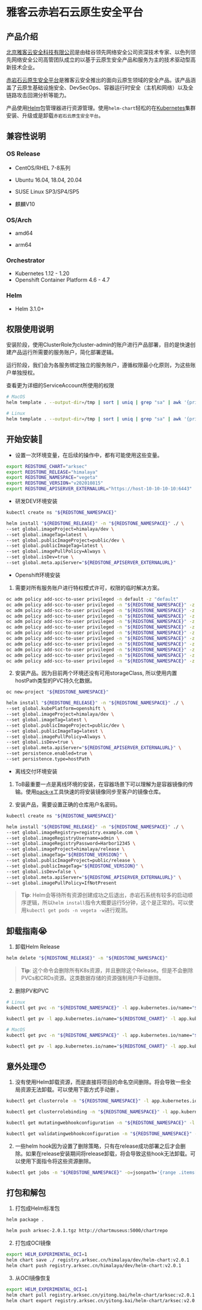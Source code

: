 # 雅客云赤岩石云原生安全平台

## 产品介绍

[北京雅客云安全科技有限公司](https://www.arksec.cn/)是由硅谷领先网络安全公司资深技术专家、以色列领先网络安全公司高管团队成立的以基于云原生安全产品和服务为主的技术驱动型高新技术企业。

[赤岩石云原生安全平台](https://www.arksec.cn)是雅客云安全推出的面向云原生领域的安全产品。该产品涵盖了云原生基础设施安全、DevSecOps、容器运行时安全（主机和网络）以及全链路攻击回溯分析等能力。

产品使用[Helm](https://helm.sh)包管理器进行资源管理。使用`helm-chart`轻松的在[Kubernetes](http://kubernetes.io)集群安装、升级或是卸载`赤岩石云原生安全平台`。

## 兼容性说明

### OS Release

- CentOS/RHEL 7-8系列

- Ubuntu 16.04, 18.04, 20.04

- SUSE Linux SP3/SP4/SP5

- 麒麟V10

### OS/Arch

- amd64

- arm64

### Orchestrator

- Kubernetes 1.12 - 1.20
- Openshift Container Platform 4.6 - 4.7

### Helm

- Helm 3.1.0+

## 权限使用说明

安装阶段，使用ClusterRole为cluster-admin的账户进行产品部署，目的是快速创建产品运行所需要的服务账户，简化部署逻辑。

运行阶段，我们会为各服务绑定独立的服务账户，遵循权限最小化原则，为这些账户单独授权。

查看更为详细的ServiceAccount所使用的权限

```bash
# MacOS
helm template . --output-dir=/tmp | sort | uniq | grep "sa" | awk '{print $2}'  | xargs -n1 -I L cat "L"

# Linux
helm template . --output-dir=/tmp | sort | uniq | grep "sa" | awk '{print $2}'  | xargs -i cat {}
```

## 开始安装🚀

* 设置一次环境变量，在后续的操作中，都有可能使用这些变量。

```bash
export REDSTONE_CHART="arksec"
export REDSTONE_RELEASE="himalaya"
export REDSTONE_NAMESPACE="vegeta"
export REDSTONE_VERSION="v202010815"
export REDSTONE_APISERVER_EXTERNALURL="https://host-10-10-10-10:6443"
```

* 研发DEV环境安装

```bash
kubectl create ns "${REDSTONE_NAMESPACE}"

helm install "${REDSTONE_RELEASE}" -n "${REDSTONE_NAMESPACE}" ./ \
--set global.imageProject=himalaya/dev \
--set global.imageTag=latest \
--set global.publicImageProject=public/dev \
--set global.publicImageTag=latest \
--set global.imagePullPolicy=Always \
--set global.isDev=true \
--set global.meta.apiServer="${REDSTONE_APISERVER_EXTERNALURL}"
```

* Openshift环境安装

1. 需要对所有服务账户进行特权模式许可，权限的临时解决方案。

```bash
oc adm policy add-scc-to-user privileged -n default -z "default"
oc adm policy add-scc-to-user privileged -n "${REDSTONE_NAMESPACE}" -z "default"
oc adm policy add-scc-to-user privileged -n "${REDSTONE_NAMESPACE}" -z "${REDSTONE_RELEASE}-${REDSTONE_CHART}-cluster-base"
oc adm policy add-scc-to-user privileged -n "${REDSTONE_NAMESPACE}" -z "${REDSTONE_RELEASE}-${REDSTONE_CHART}-cluster-backend"
oc adm policy add-scc-to-user privileged -n "${REDSTONE_NAMESPACE}" -z "${REDSTONE_RELEASE}-${REDSTONE_CHART}-cluster-webhook"
oc adm policy add-scc-to-user privileged -n "${REDSTONE_NAMESPACE}" -z "${REDSTONE_RELEASE}-${REDSTONE_CHART}-cluster-webhook-patch"
oc adm policy add-scc-to-user privileged -n "${REDSTONE_NAMESPACE}" -z "${REDSTONE_RELEASE}-${REDSTONE_CHART}-cluster-network-controller"
oc adm policy add-scc-to-user privileged -n "${REDSTONE_NAMESPACE}" -z "${REDSTONE_RELEASE}-${REDSTONE_CHART}-cluster-network-manager"
oc adm policy add-scc-to-user privileged -n "${REDSTONE_NAMESPACE}" -z "${REDSTONE_RELEASE}-${REDSTONE_CHART}-cluster-ruleengine-controller"
oc adm policy add-scc-to-user privileged -n "${REDSTONE_NAMESPACE}" -z "${REDSTONE_RELEASE}-${REDSTONE_CHART}-cluster-task-creator"
oc adm policy add-scc-to-user privileged -n "${REDSTONE_NAMESPACE}" -z "${REDSTONE_RELEASE}-${REDSTONE_CHART}-cluster-task-master"
oc adm policy add-scc-to-user privileged -n "${REDSTONE_NAMESPACE}" -z "${REDSTONE_RELEASE}-${REDSTONE_CHART}-cluster-task-creator-alice"
```

2. 安装产品。因为目前两个环境还没有可用storageClass, 所以使用内置hostPath类型的PVC持久化数据。

```bash
oc new-project "${REDSTONE_NAMESPACE}"

helm install "${REDSTONE_RELEASE}" -n "${REDSTONE_NAMESPACE}" ./ \
--set global.kubePlatform=openshift \
--set global.imageProject=himalaya/dev \
--set global.imageTag=latest \
--set global.publicImageProject=public/dev \
--set global.publicImageTag=latest \
--set global.imagePullPolicy=Always \
--set global.isDev=true \
--set global.meta.apiServer="${REDSTONE_APISERVER_EXTERNALURL}" \
--set persistence.enabled=true \
--set persistence.type=hostPath
```

* 离线交付环境安装

1. ToB最重要一点是离线环境的安装，在容器场景下可以理解为是容器镜像的传输。使用[pack-x](https://gitlab.arksec.cn/az/pack-x)工具快速的将安装镜像同步至客户的镜像仓库。

2. 安装产品，需要设置正确的仓库用户名密码。

```bash
kubectl create ns "${REDSTONE_NAMESPACE}"

helm install "${REDSTONE_RELEASE}" -n "${REDSTONE_NAMESPACE}" ./ \
--set global.imageRegistry=registry.example.com \
--set global.imageRegistryUsername=admin \
--set global.imageRegistryPassword=Harbor12345 \
--set global.imageProject=himalaya/release \
--set global.imageTag="${REDSTONE_VERSION}" \
--set global.publicImageProject=public/release \
--set global.publicImageTag="${REDSTONE_VERSION}" \
--set global.isDev=false \
--set global.meta.apiServer="${REDSTONE_APISERVER_EXTERNALURL}" \
--set global.imagePullPolicy=IfNotPresent
```

> **Tip**: Helm会等待所有资源创建成功之后退出，赤岩石系统有较多的启动顺序逻辑，所以`helm install`指令大概要运行5分钟，这个是正常的。可以使用`kubectl get pods -n vegeta -w`进行观测。


## 卸载指南😭

1. 卸载Helm Release

```bash
helm delete "${REDSTONE_RELEASE}" -n "${REDSTONE_NAMESPACE}"
```

> **Tip**: 这个命令会删除所有K8s资源，并且删除这个Release。但是不会删除PVCs和CRDs资源。这类数据存储的资源强制用户手动删除。

2. 删除PV和PVC

```bash
# Linux
kubectl get pvc -n "${REDSTONE_NAMESPACE}" -l app.kubernetes.io/name="${REDSTONE_CHART}" -l app.kubernetes.io/instance="${REDSTONE_RELEASE}" -o=jsonpath='{range .items[*]}{.metadata.name}{"\n"}{end}' | xargs -i kubectl delete pvc {} -n "${REDSTONE_NAMESPACE}"

kubectl get pv -l app.kubernetes.io/name="${REDSTONE_CHART}" -l app.kubernetes.io/instance="${REDSTONE_RELEASE}" -o=jsonpath='{range .items[*]}{.metadata.name}{"\n"}{end}' | xargs -i kubectl delete pv {}

# MacOS
kubectl get pvc -n "${REDSTONE_NAMESPACE}" -l app.kubernetes.io/name="${REDSTONE_CHART}" -l app.kubernetes.io/instance="${REDSTONE_RELEASE}" -o=jsonpath='{range .items[*]}{.metadata.name}{"\n"}{end}' | xargs -n1 -I L kubectl delete pvc  -n "${REDSTONE_NAMESPACE}" "L"

kubectl get pv -l app.kubernetes.io/name="${REDSTONE_CHART}" -l app.kubernetes.io/instance="${REDSTONE_RELEASE}" -o=jsonpath='{range .items[*]}{.metadata.name}{"\n"}{end}' | xargs -n1 -I L kubectl delete pv "L"
```


## 意外处理😯

1. 没有使用Helm卸载资源，而是直接将项目的命名空间删除。将会导致一些全局资源无法卸载。可以使用下面方式手动删 。

```bash
kubectl get clusterrole -n "${REDSTONE_NAMESPACE}" -l app.kubernetes.io/name="${REDSTONE_CHART}" -l app.kubernetes.io/instance="${REDSTONE_RELEASE}" -o=jsonpath='{range .items[*]}{.metadata.name}{"\n"}{end}' | xargs -i kubectl delete clusterrole {} -n "${REDSTONE_NAMESPACE}"

kubectl get clusterrolebinding -n "${REDSTONE_NAMESPACE}" -l app.kubernetes.io/name="${REDSTONE_CHART}" -l app.kubernetes.io/instance="${REDSTONE_RELEASE}" -o=jsonpath='{range .items[*]}{.metadata.name}{"\n"}{end}' | xargs -i kubectl delete clusterrolebinding {} -n "${REDSTONE_NAMESPACE}"

kubectl get mutatingwebhookconfiguration -n "${REDSTONE_NAMESPACE}" -l app.kubernetes.io/name="${REDSTONE_CHART}" -l app.kubernetes.io/instance="${REDSTONE_RELEASE}" -o=jsonpath='{range .items[*]}{.metadata.name}{"\n"}{end}' | xargs -i kubectl delete mutatingwebhookconfiguration {} -n "${REDSTONE_NAMESPACE}"

kubectl get validatingwebhookconfiguration -n "${REDSTONE_NAMESPACE}" -l app.kubernetes.io/name="${REDSTONE_CHART}" -l app.kubernetes.io/instance="${REDSTONE_RELEASE}" -o=jsonpath='{range .items[*]}{.metadata.name}{"\n"}{end}' | xargs -i kubectl delete validatingwebhookconfiguration {} -n "${REDSTONE_NAMESPACE}"
```

2. 一些helm hook因为设置了删除策略，只有在release成功部署之后才会删除。如果在release安装期间将release卸载，将会导致这些hook无法卸载。可以使用下面指令将这些资源删除。

```bash
kubectl get jobs -n "${REDSTONE_NAMESPACE}" -o=jsonpath='{range .items[*]}{.metadata.name}{"\n"}{end}' | xargs -i kubectl delete jobs -n "${REDSTONE_NAMESPACE}" {}
```

## 打包和解包

1. 打包成Helm标准包

```bash
helm package .

helm push arksec-2.0.1.tgz http://chartmuseus:5000/chartrepo
```

2. 打包成OCI镜像

```bash
export HELM_EXPERIMENTAL_OCI=1
helm chart save ./ registry.arksec.cn/himalaya/dev/helm-chart:v2.0.1
helm chart push registry.arksec.cn/himalaya/dev/helm-chart:v2.0.1
```

3. 从OCI镜像恢复

```bash
export HELM_EXPERIMENTAL_OCI=1
helm chart pull registry.arksec.cn/yitong.bai/helm-chart/arksec:v2.0.1
helm chart export registry.arksec.cn/yitong.bai/helm-chart/arksec:v2.0.1
```
